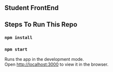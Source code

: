 ## Student FrontEnd

## Steps To Run This Repo
### `npm install`
### `npm start`

Runs the app in the development mode.<br />
Open [http://localhost:3000](http://localhost:3000) to view it in the browser.
